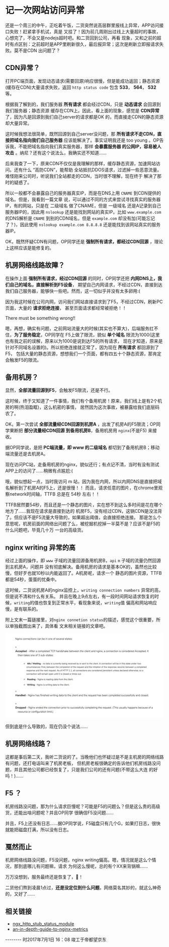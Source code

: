 # 记一次网站访问异常

还是一个周三的中午，正吃着午饭，二货突然说高层群里报线上异常，APP访问接口失败！赶紧拿手机试，真是
又挂了！因为前几周刚出过线上大量超时的事故，心想完了，不会又是nodejs超时吧。和二货回到公司，再看
现象，又和之前的超时有点区别：之前超时是APP里刷新很久，最后报异常；这次是刷新立即报请求失败。莫不是CDN
出问题了？



## CDN异常？

打开PC端页面，发现动态请求(需要回源)响应很慢，但是能成功返回；静态资源(缓存在CDN)大量请求失败，返回
`http status code` 包含 **533**， **564**， **532** 等。

根据我了解到的，我们服务器 **所有请求** 都会经过CDN，只是 **动态请求** 会回源到我们服务器；静态资源
缓存在CDN上。因此，看上面的现象，感觉是 **CDN异常** 了，因为凡是回源到我们自己server的请求都是OK
的，而直接走CDN的静态资源却大量异常。

这时候我想法很简单，既然回源到自己server没问题，那 **所有请求不走CDN，直接把域名指向我们自己服务器**
应该能解决了。事实证明我还是 too young 。OP告诉我，不能把域名指向我们真实服务器，那样 **会暴露服务器
的公网IP，容易被人攻击** 。纳尼？还有这个说法么，我确实还不知道……

后来我查了一下，原来CDN不仅仅是我理解的那样，缓存静态资源，加速网站访问。还有什么 “高防CDN”，能帮助
全站抵抗DDOS请求，过滤掉一些恶意流量。难怪刚来公司时，听说我们全站都走的CDN，当时很不理解，现在终于
解决了那时的疑惑了。

所以一般都不会暴露自己的服务器真实IP，而是在DNS上用 `CNAME` 到CDN提供的域名。但是，我看到一篇文章
说，可以通过不同的方式来尝试寻找真实的服务器IP，有的网站，只是在 二级域名 做了CNAME，但是 一级域名
还是A记录到自己服务器IP的，因此用 `nslookup` 还是能找到网站的真实IP。比如 `www.example.com`
的DNS解析是 `CNAME` 到别的CDN域名，但是 `example.com` 却没有加(可能忘记了？)，因此使用
`nslookup example.com 8.8.8.8` 还是能找到该网站真实的服务器IP。

OK，既然怀疑CDN有问题，OP同学还是 **强制所有请求，都经过CDN回源** ，理论上这样应该是能修复的。


## 机房网络线路故障？

在操作上面 **强制所有请求，经过CDN回源** 的同时，OP同学还把 **内网DNS上，我们自己的域名，直接解析到F5设备**，
期望自己内网请求，不经过CDN，直接到达我们自己服务器，能够快一些吧。然而，这一切似乎并没有太多卵用:(

因为我这时候在公司内网，访问我们网站直接请求到了F5，不经过CDN，刷新PC页面，大量的 **请求拒绝连接**，
甚至页面请求都经常被拒绝！！

There must be something wrong!!

嗯，再想，确实有问题，之前网站流量大的时候(其实也不算大)，后端服务扛不住，**为了服务稳定**，OP同学在
F5上做了限流，貌似 **单个域名** 限流为1000(这里也有我之前的误解，原来以为1000是说到达F5的所有请求，
现在才知道，原来是针对不同域名设置的)。所以拒绝连接就正常了，因为现在 **所有请求** 都回源到了F5，
包括大量的静态资源，想想我们一个页面，都有四五十个静态资源，那肯定会触发F5的限流。


## 备用机房？

显然，**全部流量回源到F5**，会触发F5限流，还是不行。

这时候，终于又知道了一件事情，我们有个备用机房！原来，我们线上是有2个机房的啊(热泪盈眶)，这么机密的事情，
居然因为这次事故，被暴露给我们底层码农了。

OK，第一次尝试 **全部流量经CDN回源到机房A** ，出发了机房A的F5限流；OP同学果断把 **部分流量经CDN回源
到备用机房B**，备用机房用 `nginx`(不是F5) 来接收。

据OP同学说，是把 **PC端流量，即 www 的二级域名** 都切到了备用机房B；移动端流量还是去机房A。

现在访问PC站，走备用机房的nginx，貌似还行；有点记不清，当时有没有测试APP上的访问了……稍微有点尴尬:(

哦，貌似想起一点，当时我访问 m 站，因为我在内网，所以内网DNS是直接把域名解析到了机房A的F5上，还是很慢！！
而且，请求任意的图片，在chrome里观察network时间轴，TTFB 总是在 54秒 左右！！

TTFB居然要54秒，而且还是一个静态的图片，实在想不到这么多时间是花在哪个地方了……我现在请求是直接到达的
机房F5，没有经过CDN，这锅CDN是没法背了。但应该不是F5流量大导致的，如果超出阈值，会直接拒绝连接。
那是怎么个意思呢，机房前面的网络出问题了么，被挖掘机挖掉一半莫不是？应该不是F5的什么问题吧，毕竟几十万
一台的高级货。


## nginx writing 异常的高

经过上面的操作，即 `www` 子域的流量回源备用机房B，`api` `m` 子域的流量仍然回源到主机房A，问题并
没有彻底解决。备用机房的请求是基本OK的，虽然也比较慢，但好歹也就10秒以内能返回了。A机房呢，请求一个
静态的图片资源，TTFB都是54秒，蛋蛋的忧桑中。

这时候，二货说机房A的nginx监控上，`writing connection numbers` 异常的高，但是说不清和什么有关系。
并且在晚上9点左右，有一段时间网站请求恢复的时候，`writing`的值也恢复到正常水平，看现象来说，`writing`值
偏高和网站响应慢，是有联系的。

附上文末一篇链接里，对`nginx connetion status`的描述，感觉这个很重要，所以单独截图出来了，具体看
文末相关链接的文章吧。

![nginx connection status](./nginx-connection-status.png)

但到底是什么导致的，现在仍没个说法……


## 机房网络线路？

这都是事后第二天，我听二货说的了。当晚他们也怀疑过是不是主机房的网络线路有问题，还打电话叫来了机房老板，
但机房老板很确定的告诉他们机房线路没问题，并且其他公司都已经恢复了，只是我们公司的还有问题(不带这么大连
的好吗！)……


## F5 ？

机房线路没问题，那为什么请求巨慢呢？可能是F5的问题么？但是这么贵的高级货，还能出啥问题呢？并且OP同学
很确信F5没问题……

并且，F5上还没有日志……据OP同学说，F5磁盘只有几个G，如果打日志，很快就能把磁盘打满，所以没有日志。


## 戛然而止

机房网络线路没问题，F5没问题，nginx writing偏高。嗯，情况就是这么个情况，那到底哪儿有问题嘛，请求
为何这么慢呢，总的有个XX来背锅嘛……

万万没想到，服务最终还是恢复了，👏！

二货他们熬到凌晨1点过，**还是没定位到什么问题**，网络莫名其妙的，就这么神奇的，又好了……


## 相关链接

* [ngx_http_stub_status_module](https://nginx.org/en/docs/http/ngx_http_stub_status_module.html)
* [an-in-depth-guide-to-nginx-metrics](https://www.scalyr.com/community/guides/an-in-depth-guide-to-nginx-metrics)


-------- 时2017年7月1日 16：08 竣工于帝都望京东
